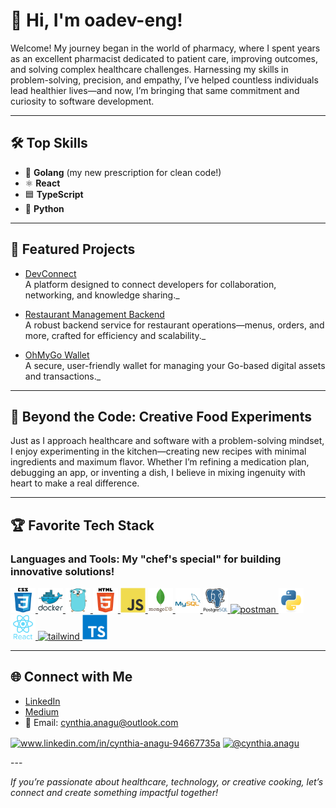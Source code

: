 # 👋 Hi, I'm oadev-eng!

Welcome! My journey began in the world of pharmacy, where I spent years as an excellent pharmacist dedicated to patient care, improving outcomes, and solving complex healthcare challenges. Harnessing my skills in problem-solving, precision, and empathy, I’ve helped countless individuals lead healthier lives—and now, I’m bringing that same commitment and curiosity to software development.

---

## 🛠️ Top Skills

- 🦾 **Golang** (my new prescription for clean code!)
- ⚛️ **React**
- 🟦 **TypeScript**
- 🐍 **Python**

---

## 🚀 Featured Projects

- [DevConnect](https://github.com/oadev-eng/devconnect)  
   A platform designed to connect developers for collaboration, networking, and knowledge sharing._

- [Restaurant Management Backend](https://github.com/oadev-eng/Restaurant-backend)  
   A robust backend service for restaurant operations—menus, orders, and more, crafted for efficiency and scalability._

- [OhMyGo Wallet](https://github.com/oadev-eng/ohMyGo-Wallet)  
   A secure, user-friendly wallet for managing your Go-based digital assets and transactions._

---

## 🍳 Beyond the Code: Creative Food Experiments

Just as I approach healthcare and software with a problem-solving mindset, I enjoy experimenting in the kitchen—creating new recipes with minimal ingredients and maximum flavor. Whether I’m refining a medication plan, debugging an app, or inventing a dish, I believe in mixing ingenuity with heart to make a real difference.

---

## 🏆 Favorite Tech Stack

<h3 align="left">Languages and Tools: My "chef's special" for building innovative solutions!</h3>
<p align="left"> <a href="https://www.w3schools.com/css/" target="_blank" rel="noreferrer"> <img src="https://raw.githubusercontent.com/devicons/devicon/master/icons/css3/css3-original-wordmark.svg" alt="css3" width="40" height="40"/> </a> <a href="https://www.docker.com/" target="_blank" rel="noreferrer"> <img src="https://raw.githubusercontent.com/devicons/devicon/master/icons/docker/docker-original-wordmark.svg" alt="docker" width="40" height="40"/> </a> <a href="https://golang.org" target="_blank" rel="noreferrer"> <img src="https://raw.githubusercontent.com/devicons/devicon/master/icons/go/go-original.svg" alt="go" width="40" height="40"/> </a> <a href="https://www.w3.org/html/" target="_blank" rel="noreferrer"> <img src="https://raw.githubusercontent.com/devicons/devicon/master/icons/html5/html5-original-wordmark.svg" alt="html5" width="40" height="40"/> </a> <a href="https://developer.mozilla.org/en-US/docs/Web/JavaScript" target="_blank" rel="noreferrer"> <img src="https://raw.githubusercontent.com/devicons/devicon/master/icons/javascript/javascript-original.svg" alt="javascript" width="40" height="40"/> </a> <a href="https://www.mongodb.com/" target="_blank" rel="noreferrer"> <img src="https://raw.githubusercontent.com/devicons/devicon/master/icons/mongodb/mongodb-original-wordmark.svg" alt="mongodb" width="40" height="40"/> </a> <a href="https://www.mysql.com/" target="_blank" rel="noreferrer"> <img src="https://raw.githubusercontent.com/devicons/devicon/master/icons/mysql/mysql-original-wordmark.svg" alt="mysql" width="40" height="40"/> </a> <a href="https://www.postgresql.org" target="_blank" rel="noreferrer"> <img src="https://raw.githubusercontent.com/devicons/devicon/master/icons/postgresql/postgresql-original-wordmark.svg" alt="postgresql" width="40" height="40"/> </a> <a href="https://postman.com" target="_blank" rel="noreferrer"> <img src="https://www.vectorlogo.zone/logos/getpostman/getpostman-icon.svg" alt="postman" width="40" height="40"/> </a> <a href="https://www.python.org" target="_blank" rel="noreferrer"> <img src="https://raw.githubusercontent.com/devicons/devicon/master/icons/python/python-original.svg" alt="python" width="40" height="40"/> </a> <a href="https://reactjs.org/" target="_blank" rel="noreferrer"> <img src="https://raw.githubusercontent.com/devicons/devicon/master/icons/react/react-original-wordmark.svg" alt="react" width="40" height="40"/> </a> <a href="https://tailwindcss.com/" target="_blank" rel="noreferrer"> <img src="https://www.vectorlogo.zone/logos/tailwindcss/tailwindcss-icon.svg" alt="tailwind" width="40" height="40"/> </a> <a href="https://www.typescriptlang.org/" target="_blank" rel="noreferrer"> <img src="https://raw.githubusercontent.com/devicons/devicon/master/icons/typescript/typescript-original.svg" alt="typescript" width="40" height="40"/> </a> </p>

---

## 🌐 Connect with Me

- [LinkedIn](https://www.linkedin.com/in/cynthia-anagu-94667735a)
- [Medium](https://medium.com/@cynthia.anagu)
- 📧 Email: cynthia.anagu@outlook.com
<p align="left">
<a href="https://linkedin.com/in/www.linkedin.com/in/cynthia-anagu-94667735a" target="blank"><img align="center" src="https://raw.githubusercontent.com/rahuldkjain/github-profile-readme-generator/master/src/images/icons/Social/linked-in-alt.svg" alt="www.linkedin.com/in/cynthia-anagu-94667735a" height="30" width="40" /></a>
<a href="https://medium.com/@cynthia.anagu" target="blank"><img align="center" src="https://raw.githubusercontent.com/rahuldkjain/github-profile-readme-generator/master/src/images/icons/Social/medium.svg" alt="@cynthia.anagu" height="30" width="40" /></a>
</p>
---

_If you’re passionate about healthcare, technology, or creative cooking, let’s connect and create something impactful together!_
